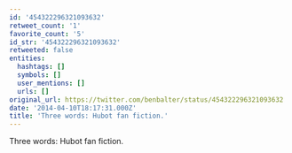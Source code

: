 ```yaml
---
id: '454322296321093632'
retweet_count: '1'
favorite_count: '5'
id_str: '454322296321093632'
retweeted: false
entities:
  hashtags: []
  symbols: []
  user_mentions: []
  urls: []
original_url: https://twitter.com/benbalter/status/454322296321093632
date: '2014-04-10T18:17:31.000Z'
title: 'Three words: Hubot fan fiction.'
---
```


Three words: Hubot fan fiction.